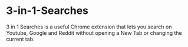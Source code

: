 # 3-in-1-Searches
3 in 1 Searches is a useful Chrome extension that lets you search on Youtube, Google and Reddit without opening a New Tab or changing the current tab.
